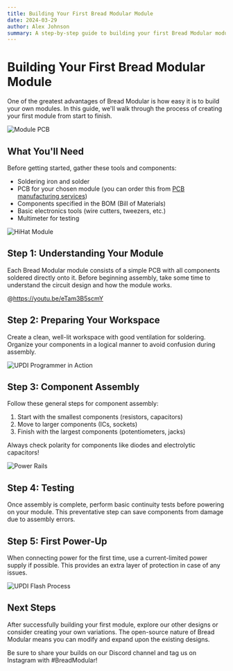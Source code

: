```yaml
---
title: Building Your First Bread Modular Module
date: 2024-03-29
author: Alex Johnson
summary: A step-by-step guide to building your first Bread Modular module from scratch.
---
```


# Building Your First Bread Modular Module

One of the greatest advantages of Bread Modular is how easy it is to build your own modules. In this guide, we'll walk through the process of creating your first module from start to finish.

![Module PCB](/images/docs/hithat-pcb-module.png)

## What You'll Need

Before getting started, gather these tools and components:

- Soldering iron and solder
- PCB for your chosen module (you can order this from [PCB manufacturing services](https://youtu.be/eTam3B5scmY))
- Components specified in the BOM (Bill of Materials)
- Basic electronics tools (wire cutters, tweezers, etc.)
- Multimeter for testing

![HiHat Module](/images/modules/hihat.jpg)

## Step 1: Understanding Your Module

Each Bread Modular module consists of a simple PCB with all components soldered directly onto it. Before beginning assembly, take some time to understand the circuit design and how the module works.

@https://youtu.be/eTam3B5scmY

## Step 2: Preparing Your Workspace

Create a clean, well-lit workspace with good ventilation for soldering. Organize your components in a logical manner to avoid confusion during assembly.

![UPDI Programmer in Action](/images/docs/updi_programmer_in_action.jpg)

## Step 3: Component Assembly

Follow these general steps for component assembly:

1. Start with the smallest components (resistors, capacitors)
2. Move to larger components (ICs, sockets)
3. Finish with the largest components (potentiometers, jacks)

Always check polarity for components like diodes and electrolytic capacitors!

![Power Rails](/images/docs/power-rails.png)

## Step 4: Testing

Once assembly is complete, perform basic continuity tests before powering on your module. This preventative step can save components from damage due to assembly errors.

## Step 5: First Power-Up

When connecting power for the first time, use a current-limited power supply if possible. This provides an extra layer of protection in case of any issues.

![UPDI Flash Process](/images/docs/updi-flash.png)

## Next Steps

After successfully building your first module, explore our other designs or consider creating your own variations. The open-source nature of Bread Modular means you can modify and expand upon the existing designs.

Be sure to share your builds on our Discord channel and tag us on Instagram with #BreadModular! 